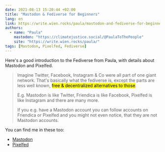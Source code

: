 ```yaml
---
date: 2021-08-13 15:20:44 +02:00
title: "Mastodon & Fediverse for Beginners"
lang: en
link: https://write.wien.rocks/paula/mastodon-and-fediverse-for-beginners
authors:
  - name: "Paula"
    mastodon: "https://climatejustice.social/@PaulaToThePeople"
    site: "https://write.wien.rocks/paula/"
tags: [Mastodon, Pixelfed, Fediverse]
---
```


Here's a good introduction to the Fediverse from Paula, with details about Mastodon and Pixelfed.

> Imagine Twitter, Facebook, Instagram & Co were all part of one giant network. That's basically what the fediverse is, except the parts are less well known, <mark>free & decentralized alternatives to those</mark>.
>
> E.g. Mastodon is like Twitter, Friendica is like Facebook, Pixelfed is like Instagram and there are many more.
> 
> If you e.g. have a Mastodon account you can follow accounts on Friendica or Pixelfed and you might not even notice, that they are not Mastodon accounts.

You can find me in these too:
- [Mastodon](https://mamot.fr/@nhoizey)
- [Pixelfed](https://pixelfed.social/nhoizey)